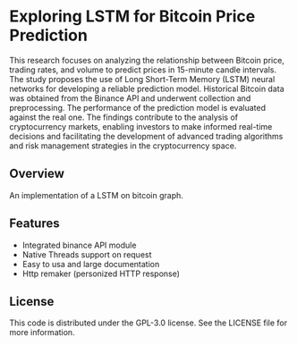 # Exploring LSTM for Bitcoin Price Prediction
This research focuses on analyzing the relationship
between Bitcoin price, trading rates, and volume to predict
prices in 15-minute candle intervals. The study proposes the
use of Long Short-Term Memory (LSTM) neural networks for
developing a reliable prediction model. Historical Bitcoin data
was obtained from the Binance API and underwent collection
and preprocessing. The performance of the prediction model is
evaluated against the real one. The findings contribute to the
analysis of cryptocurrency markets, enabling investors to make
informed real-time decisions and facilitating the development of
advanced trading algorithms and risk management strategies in
the cryptocurrency space.

## Overview
An implementation of a LSTM on bitcoin graph.

## Features
* Integrated binance API module
* Native Threads support on request
* Easy to usa and large documentation
* Http remaker (personized HTTP response)

## License
This code is distributed under the GPL-3.0 license. See the LICENSE file for more information.
